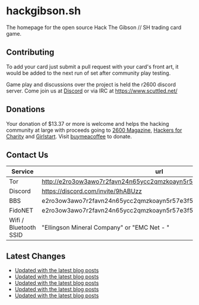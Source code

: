 # hackgibson.sh
The homepage for the open source Hack The Gibson // SH trading card game.


## Contributing

To add your card just submit a pull request with your card's front art, it would be added to the next run of set after community play testing.

Game play and discussions over the project is held the r2600 discord server. Come join us at [Discord](https://discord.com/invite/9hABUzz) or via IRC at https://www.scuttled.net/


## Donations

Your donation of $13.37 or more is welcome and helps the hacking community at large with proceeds going to [2600 Magazine](https://2600.com/), [Hackers for Charity](https://hackersforcharity.org) and [Girlstart](https://girlstart.org).  Visit [buymeacoffee](https://www.buymeacoffee.com/hackgibson.sh) to donate.


## Contact Us

Service | url
-|-
Tor | http://e2ro3ow3awo7r2favn24n65ycc2qmzkoayn5r57e3f56nvjwdcgg32ad.onion
Discord | https://discord.com/invite/9hABUzz
BBS | e2ro3ow3awo7r2favn24n65ycc2qmzkoayn5r57e3f56nvjwdcgg32ad.onion:23
FidoNET | e2ro3ow3awo7r2favn24n65ycc2qmzkoayn5r57e3f56nvjwdcgg32ad.onion:24554
Wifi / Bluetooth SSID | "Ellingson Mineral Company" or "EMC Net - <fidonet address>"

## Latest Changes
<!-- BLOG-POST-LIST:START -->
- [Updated with the latest blog posts](https://github.com/DFW2600/hackgibson.sh/commit/3e10c04f04625a81efa7d3a9259f9db394b19c16)
- [Updated with the latest blog posts](https://github.com/DFW2600/hackgibson.sh/commit/181b1bbf9b3f5f6008ee0bebbad2ee4dd6afb981)
- [Updated with the latest blog posts](https://github.com/DFW2600/hackgibson.sh/commit/e7c2eef42936a653870df995ca02cab268db278d)
- [Updated with the latest blog posts](https://github.com/DFW2600/hackgibson.sh/commit/ce1388ae51ed9703b5a22156c585bf6f0ab3c49e)
- [Updated with the latest blog posts](https://github.com/DFW2600/hackgibson.sh/commit/c15116f918e6ede081d2d7579e699cf2824c2d03)
<!-- BLOG-POST-LIST:END -->

